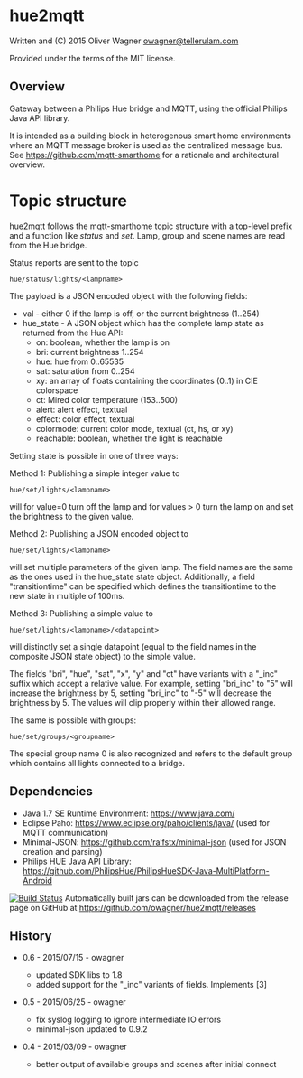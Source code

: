 hue2mqtt
========

  Written and (C) 2015 Oliver Wagner <owagner@tellerulam.com> 
  
  Provided under the terms of the MIT license.


Overview
--------
Gateway between a Philips Hue bridge and MQTT, using the official Philips
Java API library.

It is intended as a building block in heterogenous smart home environments where 
an MQTT message broker is used as the centralized message bus.
See https://github.com/mqtt-smarthome for a rationale and architectural overview.


Topic structure
===============
hue2mqtt follows the mqtt-smarthome topic structure with a top-level prefix and a function like
_status_ and _set_. Lamp, group and scene names are read from the Hue bridge.

Status reports are sent to the topic

    hue/status/lights/<lampname>
    
The payload is a JSON encoded object with the following fields:

* val - either 0 if the lamp is off, or the current brightness (1..254)
* hue_state - A JSON object which has the complete lamp state as returned from the Hue API:
   * on: boolean, whether the lamp is on
   * bri: current brightness 1..254
   * hue: hue from 0..65535
   * sat: saturation from 0..254
   * xy: an array of floats containing the coordinates (0..1) in CIE colorspace
   * ct: Mired color temperature (153..500)
   * alert: alert effect, textual
   * effect: color effect, textual
   * colormode: current color mode, textual (ct, hs, or xy)
   * reachable: boolean, whether the light is reachable

Setting state is possible in one of three ways:    

Method 1: Publishing a simple integer value to
    
    hue/set/lights/<lampname>
    
will for value=0 turn off the lamp and for values > 0 turn the lamp on and set the
brightness to the given value.

Method 2: Publishing a JSON encoded object to

    hue/set/lights/<lampname>

will set multiple parameters of the given lamp. The field names are the same as
the ones used in the hue_state state object. Additionally, a field
"transitiontime" can be specified which defines the transitiontime to the new
state in multiple of 100ms.

Method 3: Publishing a simple value to

	hue/set/lights/<lampname>/<datapoint>
	
will distinctly set a single datapoint (equal to the field names in the composite
JSON state object) to the simple value.

The fields "bri", "hue", "sat", "x", "y" and "ct" have variants with a "_inc" suffix
which accept a relative value. For example, setting "bri_inc" to "5" will increase
the brightness by 5, setting "bri_inc" to "-5" will decrease the brightness by 5.
The values will clip properly within their allowed range.

The same is possible with groups:

	hue/set/groups/<groupname>

The special group name 0 is also recognized and refers to the default group which contains
all lights connected to a bridge.


Dependencies
------------
* Java 1.7 SE Runtime Environment: https://www.java.com/
* Eclipse Paho: https://www.eclipse.org/paho/clients/java/ (used for MQTT communication)
* Minimal-JSON: https://github.com/ralfstx/minimal-json (used for JSON creation and parsing)
* Philips HUE Java API Library: https://github.com/PhilipsHue/PhilipsHueSDK-Java-MultiPlatform-Android

[![Build Status](https://travis-ci.org/owagner/hue2mqtt.svg)](https://travis-ci.org/owagner/hue2mqtt) Automatically built jars can be downloaded from the release page on GitHub at https://github.com/owagner/hue2mqtt/releases


History
-------
* 0.6 - 2015/07/15 - owagner
  - updated SDK libs to 1.8
  - added support for the "_inc" variants of fields. Implements [3]

* 0.5 - 2015/06/25 - owagner
  - fix syslog logging to ignore intermediate IO errors
  - minimal-json updated to 0.9.2

* 0.4 - 2015/03/09 - owagner
  - better output of available groups and scenes after initial connect
  
     
